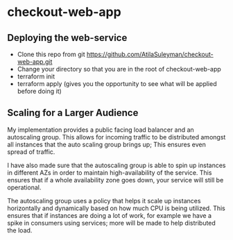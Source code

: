 # checkout-web-app

## Deploying the web-service

* Clone this repo from git https://github.com/AtilaSuleyman/checkout-web-app.git
* Change your directory so that you are in the root of checkout-web-app
* terraform init
* terraform apply (gives you the opportunity to see what will be applied before doing it)

## Scaling for a Larger Audience

My implementation provides a public facing load balancer and an autoscaling group. This allows for incoming traffic to be 
distributed amongst all instances that the auto scaling group brings up; This ensures even spread of traffic. 
 
I have also made sure that the autoscaling group is able to spin up instances in different AZs in order to maintain 
high-availability of the service. This ensures that if a whole availability zone goes down, your service will still be operational. 

The autoscaling group uses a policy that helps it scale up instances horizontally and dynamically based on how much CPU is 
being utilized. This ensures that if instances are doing a lot of work, for example we have a spike in consumers using 
services; more will be made to help distributed the load.    
